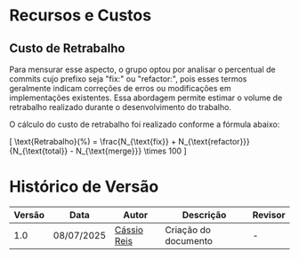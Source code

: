 # Recursos e Custos

## Custo de Retrabalho

Para mensurar esse aspecto, o grupo optou por analisar o percentual de commits cujo prefixo seja "fix:" ou "refactor:", pois esses termos geralmente indicam correções de erros ou modificações em implementações existentes. Essa abordagem permite estimar o volume de retrabalho realizado durante o desenvolvimento do trabalho.

<script src="https://cdn.jsdelivr.net/npm/chart.js"></script>
<script src="../charts/rework-metrics.js"></script>

<canvas id="commitChart" width="400" height="200"></canvas>

O cálculo do custo de retrabalho foi realizado conforme a fórmula abaixo:

\[
\text{Retrabalho}(\%) = \frac{N_{\text{fix}} + N_{\text{refactor}}}{N_{\text{total}} - N_{\text{merge}}} \times 100
\]

# Histórico de Versão

| Versão | Data       | Autor                                      | Descrição            | Revisor |
| ------ | ---------- | ------------------------------------------ | -------------------- | ------- |
| 1.0    | 08/07/2025 | [Cássio Reis](https://github.com/csreis72) | Criação do documento | -       |
